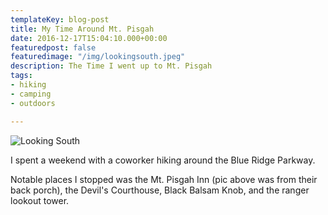 ```yaml
---
templateKey: blog-post
title: My Time Around Mt. Pisgah
date: 2016-12-17T15:04:10.000+00:00
featuredpost: false
featuredimage: "/img/lookingsouth.jpeg"
description: The Time I went up to Mt. Pisgah
tags:
- hiking
- camping
- outdoors

---
```

![Looking South](/img/lookingsouth.jpeg)

I spent a weekend with a coworker hiking around the Blue Ridge Parkway.

Notable places I stopped was the Mt. Pisgah Inn (pic above was from their back porch), the Devil's Courthouse, Black Balsam Knob, and the ranger lookout tower.